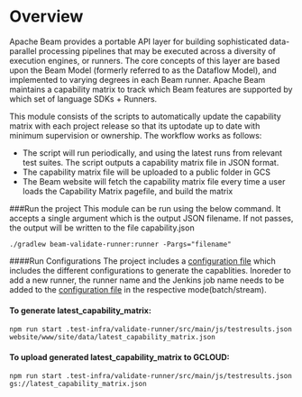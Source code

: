 <!--
    Licensed to the Apache Software Foundation (ASF) under one
    or more contributor license agreements.  See the NOTICE file
    distributed with this work for additional information
    regarding copyright ownership.  The ASF licenses this file
    to you under the Apache License, Version 2.0 (the
    "License"); you may not use this file except in compliance
    with the License.  You may obtain a copy of the License at

      http://www.apache.org/licenses/LICENSE-2.0

    Unless required by applicable law or agreed to in writing,
    software distributed under the License is distributed on an
    "AS IS" BASIS, WITHOUT WARRANTIES OR CONDITIONS OF ANY
    KIND, either express or implied.  See the License for the
    specific language governing permissions and limitations
    under the License.
-->

# Overview

Apache Beam provides a portable API layer for building sophisticated data-parallel processing pipelines that may be executed across a diversity of execution engines, or runners. The core concepts of this layer are based upon the Beam Model (formerly referred to as the Dataflow Model), and implemented to varying degrees in each Beam runner.
Apache Beam maintains a capability matrix to track which Beam features are supported by which set of language SDKs + Runners.

This module consists of the scripts to automatically update the capability matrix with each project release so that its uptodate up to date with minimum supervision or ownership.
The workflow works as follows:

- The script will run periodically, and using the latest runs from relevant test suites. The script outputs a capability matrix file in JSON format.
- The capability matrix file will be uploaded to a public folder in GCS
- The Beam website will fetch the capability matrix file every time a user loads the Capability Matrix pagefile, and build the matrix

###Run the project
This module can be run using the below command. It accepts a single argument which is the output JSON filename. If not passes, the output will be written to the file capability.json

`./gradlew beam-validate-runner:runner -Pargs="filename"`

####Run Configurations
The project includes a [configuration file](src/main/resources/configuration.yaml) which includes the different configurations to generate the capablities.
Inoreder to add a new runner, the runner name and the Jenkins job name needs to be added to the [configuration file](src/main/resources/configuration.yaml) in the respective mode(batch/stream).

#### To generate latest_capability_matrix:

`npm run start .test-infra/validate-runner/src/main/js/testresults.json website/www/site/data/latest_capability_matrix.json`

#### To upload generated latest_capability_matrix to GCLOUD:

`npm run start .test-infra/validate-runner/src/main/js/testresults.json gs://latest_capability_matrix.json`
